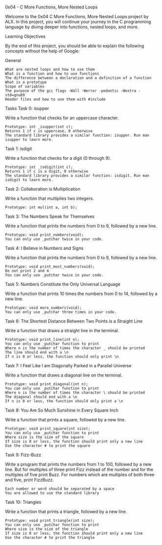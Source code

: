 0x04 - C More Functions, More Nested Loops

Welcome to the 0x04 C More Functions, More Nested Loops project by ALX. In this project, you will continue your journey in the C programming language by diving deeper into functions, nested loops, and more.

Learning Objectives

By the end of this project, you should be able to explain the following concepts without the help of Google:

General

    What are nested loops and how to use them
    What is a function and how to use functions
    The difference between a declaration and a definition of a function
    What is a prototype
    Scope of variables
    The purpose of the gcc flags -Wall -Werror -pedantic -Wextra -std=gnu89
    Header files and how to use them with #include

Tasks
Task 0: isupper

Write a function that checks for an uppercase character.

    Prototype: int _isupper(int c);
    Returns 1 if c is uppercase, 0 otherwise
    The standard library provides a similar function: isupper. Run man isupper to learn more.

Task 1: isdigit

Write a function that checks for a digit (0 through 9).

    Prototype: int _isdigit(int c);
    Returns 1 if c is a digit, 0 otherwise
    The standard library provides a similar function: isdigit. Run man isdigit to learn more.

Task 2: Collaboration is Multiplication

Write a function that multiplies two integers.

    Prototype: int mul(int a, int b);

Task 3: The Numbers Speak for Themselves

Write a function that prints the numbers from 0 to 9, followed by a new line.

    Prototype: void print_numbers(void);
    You can only use _putchar twice in your code.

Task 4: I Believe in Numbers and Signs

Write a function that prints the numbers from 0 to 9, followed by a new line.

    Prototype: void print_most_numbers(void);
    Do not print 2 and 4
    You can only use _putchar twice in your code.

Task 5: Numbers Constitute the Only Universal Language

Write a function that prints 10 times the numbers from 0 to 14, followed by a new line.

    Prototype: void more_numbers(void);
    You can only use _putchar three times in your code.

Task 6: The Shortest Distance Between Two Points is a Straight Line

Write a function that draws a straight line in the terminal.

    Prototype: void print_line(int n);
    You can only use _putchar function to print
    Where n is the number of times the character _ should be printed
    The line should end with a \n
    If n is 0 or less, the function should only print \n

Task 7: I Feel Like I am Diagonally Parked in a Parallel Universe

Write a function that draws a diagonal line on the terminal.

    Prototype: void print_diagonal(int n);
    You can only use _putchar function to print
    Where n is the number of times the character \ should be printed
    The diagonal should end with a \n
    If n is 0 or less, the function should only print a \n

Task 8: You Are So Much Sunshine in Every Square Inch

Write a function that prints a square, followed by a new line.

    Prototype: void print_square(int size);
    You can only use _putchar function to print
    Where size is the size of the square
    If size is 0 or less, the function should print only a new line
    Use the character # to print the square

Task 9: Fizz-Buzz

Write a program that prints the numbers from 1 to 100, followed by a new line. But for multiples of three print Fizz instead of the number and for the multiples of five print Buzz. For numbers which are multiples of both three and five, print FizzBuzz.

    Each number or word should be separated by a space
    You are allowed to use the standard library

Task 10: Triangles

Write a function that prints a triangle, followed by a new line.

    Prototype: void print_triangle(int size);
    You can only use _putchar function to print
    Where size is the size of the triangle
    If size is 0 or less, the function should print only a new line
    Use the character # to print the triangle
